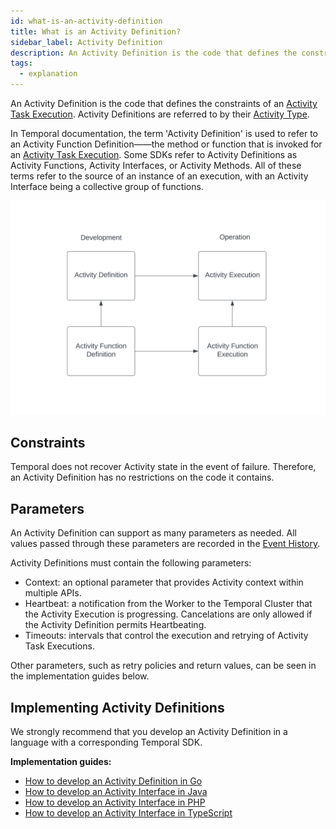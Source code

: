 ```yaml
---
id: what-is-an-activity-definition
title: What is an Activity Definition?
sidebar_label: Activity Definition
description: An Activity Definition is the code that defines the constraints of an Activity Task Execution.
tags:
  - explanation
---
```


An Activity Definition is the code that defines the constraints of an [Activity Task Execution](/docs/concepts/what-is-an-activity-task-execution).
Activity Definitions are referred to by their [Activity Type](/docs/concepts/what-is-an-activity-type).

In Temporal documentation, the term 'Activity Definition' is used to refer to an Activity Function Definition——the method or function that is invoked for an [Activity Task Execution](/docs/concepts/what-is-an-activity-task-execution).
Some SDKs refer to Activity Definitions as Activity Functions, Activity Interfaces, or Activity Methods.
All of these terms refer to the source of an instance of an execution, with an Activity Interface being a collective group of functions.

![Activity Definition](/static/diagrams/activity-definition.svg)

## Constraints

Temporal does not recover Activity state in the event of failure. Therefore, an Activity Definition has no restrictions on the code it contains.

## Parameters

An Activity Definition can support as many parameters as needed. All values passed through these parameters are recorded in the [Event History](/docs/concepts/what-is-an-event-history).

Activity Definitions must contain the following parameters:

- Context: an optional parameter that provides Activity context within multiple APIs.
- Heartbeat: a notification from the Worker to the Temporal Cluster that the Activity Execution is progressing. Cancelations are only allowed if the Activity Definition permits Heartbeating.
- Timeouts: intervals that control the execution and retrying of Activity Task Executions.

Other parameters, such as retry policies and return values, can be seen in the implementation guides below.

## Implementing Activity Definitions

We strongly recommend that you develop an Activity Definition in a language with a corresponding Temporal SDK.

**Implementation guides:**

- [How to develop an Activity Definition in Go](/docs/go/how-to-develop-an-activity-definition-in-go)
- [How to develop an Activity Interface in Java](/docs/java/activities/#activity-interface)
- [How to develop an Activity Interface in PHP](/docs/php/activities/#activity-interface)
- [How to develop an Activity Interface in TypeScript](/docs/typescript/activities/#how-to-write-an-activity-function)
